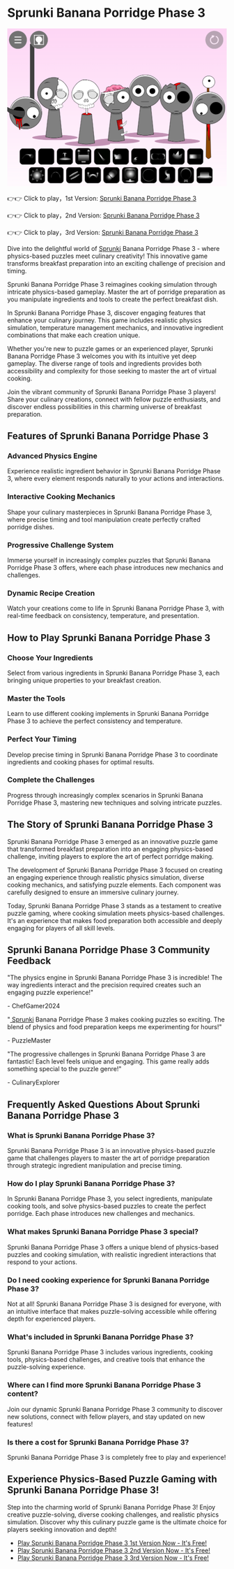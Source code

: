 # Sprunki Banana Porridge Phase 3

![Sprunki Banana Porridge Phase 3](https://raw.githubusercontent.com/sprunkiscrunkly/sprunki-banana-porridge-phase-3/refs/heads/main/sprunki-banana-porridge-phase-3.png "Sprunki Banana Porridge Phase 3")

👉👉 Click to play，1st Version: [Sprunki Banana Porridge Phase 3](https://sprunksters.com/sprunki-banana-porridge-phase-3/ "Sprunki Banana Porridge Phase 3")

👉👉 Click to play，2nd Version: [Sprunki Banana Porridge Phase 3](https://sprunkiscrunkly.com/sprunki-banana-porridge-phase-3/ "Sprunki Banana Porridge Phase 3")

👉👉 Click to play，3rd Version: [Sprunki Banana Porridge Phase 3](https://sprunkipyramixed.com/sprunki-banana-porridge-phase-3/ "Sprunki Banana Porridge Phase 3")

Dive into the delightful world of [ Sprunki](https://sprunkipyramixed.com/sprunki-banana-porridge-phase-3/#) Banana Porridge Phase 3 - where physics-based puzzles meet culinary creativity! This innovative game transforms breakfast preparation into an exciting challenge of precision and timing.

Sprunki Banana Porridge Phase 3 reimagines cooking simulation through intricate physics-based gameplay. Master the art of porridge preparation as you manipulate ingredients and tools to create the perfect breakfast dish.

In Sprunki Banana Porridge Phase 3, discover engaging features that enhance your culinary journey. This game includes realistic physics simulation, temperature management mechanics, and innovative ingredient combinations that make each creation unique.

Whether you're new to puzzle games or an experienced player, Sprunki Banana Porridge Phase 3 welcomes you with its intuitive yet deep gameplay. The diverse range of tools and ingredients provides both accessibility and complexity for those seeking to master the art of virtual cooking.

Join the vibrant community of Sprunki Banana Porridge Phase 3 players! Share your culinary creations, connect with fellow puzzle enthusiasts, and discover endless possibilities in this charming universe of breakfast preparation.

## Features of Sprunki Banana Porridge Phase 3

### Advanced Physics Engine

Experience realistic ingredient behavior in Sprunki Banana Porridge Phase 3, where every element responds naturally to your actions and interactions.

### Interactive Cooking Mechanics

Shape your culinary masterpieces in Sprunki Banana Porridge Phase 3, where precise timing and tool manipulation create perfectly crafted porridge dishes.

### Progressive Challenge System

Immerse yourself in increasingly complex puzzles that Sprunki Banana Porridge Phase 3 offers, where each phase introduces new mechanics and challenges.

### Dynamic Recipe Creation

Watch your creations come to life in Sprunki Banana Porridge Phase 3, with real-time feedback on consistency, temperature, and presentation.

## How to Play Sprunki Banana Porridge Phase 3

### Choose Your Ingredients

Select from various ingredients in Sprunki Banana Porridge Phase 3, each bringing unique properties to your breakfast creation.

### Master the Tools

Learn to use different cooking implements in Sprunki Banana Porridge Phase 3 to achieve the perfect consistency and temperature.

### Perfect Your Timing

Develop precise timing in Sprunki Banana Porridge Phase 3 to coordinate ingredients and cooking phases for optimal results.

### Complete the Challenges

Progress through increasingly complex scenarios in Sprunki Banana Porridge Phase 3, mastering new techniques and solving intricate puzzles.

## The Story of Sprunki Banana Porridge Phase 3

Sprunki Banana Porridge Phase 3 emerged as an innovative puzzle game that transformed breakfast preparation into an engaging physics-based challenge, inviting players to explore the art of perfect porridge making.

The development of Sprunki Banana Porridge Phase 3 focused on creating an engaging experience through realistic physics simulation, diverse cooking mechanics, and satisfying puzzle elements. Each component was carefully designed to ensure an immersive culinary journey.

Today, Sprunki Banana Porridge Phase 3 stands as a testament to creative puzzle gaming, where cooking simulation meets physics-based challenges. It's an experience that makes food preparation both accessible and deeply engaging for players of all skill levels.

## Sprunki Banana Porridge Phase 3 Community Feedback

"The physics engine in Sprunki Banana Porridge Phase 3 is incredible! The way ingredients interact and the precision required creates such an engaging puzzle experience!"

\- ChefGamer2024

"[ Sprunki](https://sprunkipyramixed.com/sprunki-banana-porridge-phase-3/#) Banana Porridge Phase 3 makes cooking puzzles so exciting. The blend of physics and food preparation keeps me experimenting for hours!"

\- PuzzleMaster

"The progressive challenges in Sprunki Banana Porridge Phase 3 are fantastic! Each level feels unique and engaging. This game really adds something special to the puzzle genre!"

\- CulinaryExplorer

## Frequently Asked Questions About Sprunki Banana Porridge Phase 3

### What is Sprunki Banana Porridge Phase 3?

Sprunki Banana Porridge Phase 3 is an innovative physics-based puzzle game that challenges players to master the art of porridge preparation through strategic ingredient manipulation and precise timing.

### How do I play Sprunki Banana Porridge Phase 3?

In Sprunki Banana Porridge Phase 3, you select ingredients, manipulate cooking tools, and solve physics-based puzzles to create the perfect porridge. Each phase introduces new challenges and mechanics.

### What makes Sprunki Banana Porridge Phase 3 special?

Sprunki Banana Porridge Phase 3 offers a unique blend of physics-based puzzles and cooking simulation, with realistic ingredient interactions that respond to your actions.

### Do I need cooking experience for Sprunki Banana Porridge Phase 3?

Not at all! Sprunki Banana Porridge Phase 3 is designed for everyone, with an intuitive interface that makes puzzle-solving accessible while offering depth for experienced players.

### What's included in Sprunki Banana Porridge Phase 3?

Sprunki Banana Porridge Phase 3 includes various ingredients, cooking tools, physics-based challenges, and creative tools that enhance the puzzle-solving experience.

### Where can I find more Sprunki Banana Porridge Phase 3 content?

Join our dynamic Sprunki Banana Porridge Phase 3 community to discover new solutions, connect with fellow players, and stay updated on new features!

### Is there a cost for Sprunki Banana Porridge Phase 3?

Sprunki Banana Porridge Phase 3 is completely free to play and experience!

## Experience Physics-Based Puzzle Gaming with Sprunki Banana Porridge Phase 3!

Step into the charming world of Sprunki Banana Porridge Phase 3! Enjoy creative puzzle-solving, diverse cooking challenges, and realistic physics simulation. Discover why this culinary puzzle game is the ultimate choice for players seeking innovation and depth!

- [Play Sprunki Banana Porridge Phase 3 1st Version Now - It's Free!](https://sprunksters.com/sprunki-banana-porridge-phase-3/)
- [Play Sprunki Banana Porridge Phase 3 2nd Version Now - It's Free!](https://sprunkiscrunkly.com/sprunki-banana-porridge-phase-3/)
- [Play Sprunki Banana Porridge Phase 3 3rd Version Now - It's Free!](https://sprunkipyramixed.com/sprunki-banana-porridge-phase-3/)
